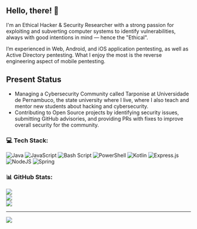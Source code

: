 ## Hello, there! 🤙 
I'm an Ethical Hacker & Security Researcher with a strong passion for exploiting and subverting computer systems to identify vulnerabilities, always with good intentions in mind — hence the "Ethical".

I’m experienced in Web, Android, and iOS application pentesting, as well as Active Directory pentesting. What I enjoy the most is the reverse engineering aspect of mobile pentesting.

## Present Status
- Managing a Cybersecurity Community called Tarponise at Universidade de Pernambuco, the state university where I live, where I also teach and mentor new students about hacking and cybersecurity.
- Contributing to Open Source projects by identifying security issues, submitting GitHub advisories, and providing PRs with fixes to improve overall security for the community.

### 💻 Tech Stack:
![Java](https://img.shields.io/badge/java-%23ED8B00.svg?style=for-the-badge&logo=openjdk&logoColor=white) ![JavaScript](https://img.shields.io/badge/javascript-%23323330.svg?style=for-the-badge&logo=javascript&logoColor=%23F7DF1E) ![Bash Script](https://img.shields.io/badge/bash_script-%23121011.svg?style=for-the-badge&logo=gnu-bash&logoColor=white) ![PowerShell](https://img.shields.io/badge/PowerShell-%235391FE.svg?style=for-the-badge&logo=powershell&logoColor=white) ![Kotlin](https://img.shields.io/badge/kotlin-%237F52FF.svg?style=for-the-badge&logo=kotlin&logoColor=white) ![Express.js](https://img.shields.io/badge/express.js-%23404d59.svg?style=for-the-badge&logo=express&logoColor=%2361DAFB) ![NodeJS](https://img.shields.io/badge/node.js-6DA55F?style=for-the-badge&logo=node.js&logoColor=white) ![Spring](https://img.shields.io/badge/spring-%236DB33F.svg?style=for-the-badge&logo=spring&logoColor=white)
### 📊 GitHub Stats:
![](https://github-readme-stats.vercel.app/api?username=prokofitch&theme=synthwave&hide_border=false&include_all_commits=false&count_private=false)<br/>
![](https://nirzak-streak-stats.vercel.app/?user=prokofitch&theme=synthwave&hide_border=false)<br/>
![](https://github-readme-stats.vercel.app/api/top-langs/?username=prokofitch&theme=synthwave&hide_border=false&include_all_commits=false&count_private=false&layout=compact)

---
[![](https://visitcount.itsvg.in/api?id=prokofitch&icon=0&color=0)](https://visitcount.itsvg.in)
